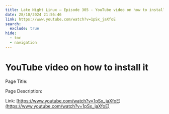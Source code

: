 ```yaml
---
title: Late Night Linux – Episode 305 - YouTube video on how to install it
date: 28/10/2024 21:56:46
link: https://www.youtube.com/watch?v=1pSx_jaXfoE
search:
  exclude: true
hide:
  - toc
  - navigation
---
```


# YouTube video on how to install it

Page Title: 

Page Description:  

Link: [https://www.youtube.com/watch?v=1pSx_jaXfoE](https://www.youtube.com/watch?v=1pSx_jaXfoE)